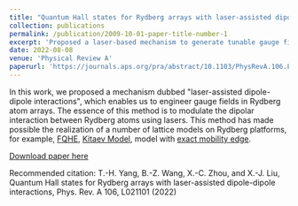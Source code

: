 ```yaml
---
title: "Quantum Hall states for Rydberg arrays with laser-assisted dipole-dipole interactions"
collection: publications
permalink: /publication/2009-10-01-paper-title-number-1
excerpt: 'Proposed a laser-based mechanism to generate tunable gauge fields in Rydberg atom arrays'
date: 2022-08-08
venue: 'Physical Review A'
paperurl: 'https://journals.aps.org/pra/abstract/10.1103/PhysRevA.106.L021101'
---
```

In this work, we proposed a mechanism dubbed "laser-assisted dipole-dipole interactions", which enables us to engineer gauge fields in Rydberg atom arrays. The essence of this method is to modulate the dipolar interaction between Rydberg atoms using lasers. This method has made possible the realization of a number of lattice models on Rydberg platforms, for example, [FQHE](https://arxiv.org/abs/2302.13104), [Kitaev Model](https://arxiv.org/abs/2310.12905), model with [exact mobility edge](https://journals.aps.org/prl/abstract/10.1103/PhysRevLett.131.176401).

[Download paper here](https://arxiv.org/abs/2204.07086)

Recommended citation: T.-H. Yang, B.-Z. Wang, X.-C. Zhou, and X.-J. Liu, Quantum Hall states for Rydberg arrays with laser-assisted dipole-dipole interactions, Phys. Rev. A 106, L021101 (2022)